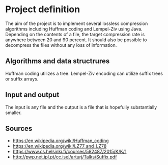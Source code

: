 # Project definition

The aim of the project is to implement several lossless compression algorithms including Huffman coding and Lempel-Ziv using Java. Depending on the contents of a file, the target compression rate is anywhere between 20 and 90 percent. It should also be possible to decompress the files without any loss of information.

## Algorithms and data structrures

Huffman coding utilizes a tree. Lempel-Ziv encoding can utilize suffix trees or suffix arrays. 

## Input and output

The input is any file and the output is a file that is hopefully substantially smaller.

## Sources

* https://en.wikipedia.org/wiki/Huffman_coding
* https://en.wikipedia.org/wiki/LZ77_and_LZ78
* https://www.cs.helsinki.fi/courses/582487/2015/K/K/1
* http://pwp.net.ipl.pt/cc.isel/arturj/Talks/Suffix.pdf